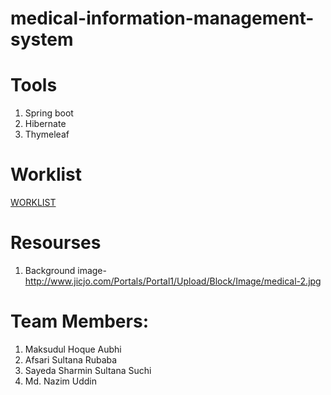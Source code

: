 # medical-information-management-system
# Tools<br>
1. Spring boot <br>
2. Hibernate   <br>
3. Thymeleaf <br>

# Worklist<br>
[WORKLIST](https://github.com/MaksudulAubhi/TeamCodekhata-medical-information-management-system/blob/master/WORKLIST.md)

# Resourses<br>
1. Background image- http://www.jicjo.com/Portals/Portal1/Upload/Block/Image/medical-2.jpg

# Team Members: 
1. Maksudul Hoque Aubhi                        
2. Afsari Sultana Rubaba                        
3. Sayeda Sharmin Sultana Suchi          
4. Md. Nazim Uddin 
